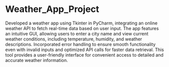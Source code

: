 # Weather_App_Project
Developed a weather app using Tkinter in PyCharm, integrating an online weather API to fetch real-time data based    on user input. The app features an intuitive GUI, allowing users to enter a city name and view current weather conditions, including temperature, humidity, and weather descriptions. Incorporated error handling to ensure smooth functionality even with invalid inputs and optimized API calls for faster data retrieval. This tool provides a user-friendly interface for convenient access to detailed and accurate weather information. 
